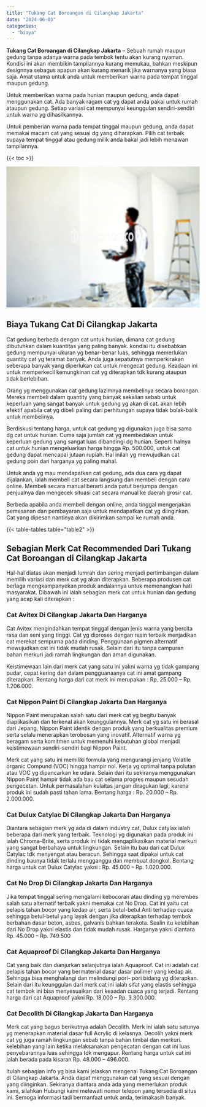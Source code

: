 ```yaml
---
title: "Tukang Cat Boroangan di Cilangkap Jakarta"
date: "2024-06-03"
categories: 
  - "biaya"
---
```


**Tukang Cat Boroangan di Cilangkap Jakarta** – Sebuah rumah maupun gedung tanpa adanya warna pada tembok tentu akan kurang nyaman. Kondisi ini akan membikin tampilannya kurang memukau, bahkan meskipun designnya sebagus apapun akan kurang menarik jika warnanya yang biasa saja. Amat utama untuk anda untuk memberikan warna pada tempat tinggal maupun gedung.

Untuk memberikan warna pada hunian maupun gedung, anda dapat menggunakan cat. Ada banyak ragam cat yg dapat anda pakai untuk rumah ataupun gedung. Setiap variasi cat mempunyai keunggulan sendiri-sendiri untuk warna yg dihasilkannya.

Untuk pemberian warna pada tempat tinggal maupun gedung, anda dapat memakai macam cat yang sesuai dg yang diharapkan. Pilih cat terbaik supaya tempat tinggal atau gedung milik anda bakal jadi lebih menawan tampilannya.

{{< toc >}}

![Tukang Cat Boroangan di Cilangkap Jakarta](/images/jasa-cat-murah21.png)

## Biaya Tukang Cat Di Cilangkap Jakarta

Cat gedung berbeda dengan cat untuk hunian, dimana cat gedung dibutuhkan dalam kuantitas yang paling banyak. kondisi itu disebabkan gedung mempunyai ukuran yg benar-benar luas, sehingga memerlukan quantity cat yg teramat banyak. Anda juga sepatutnya memperkirakan seberapa banyak yang diperlukan cat untuk mengecat gedung. Keadaan ini untuk memperkecil kemungkinan cat yg diterapkan tdk kurang ataupun tidak berlebihan.

Orang yg menggunakan cat gedung lazimnya membelinya secara borongan. Mereka membeli dalam quantity yang banyak sekalian sebab untuk keperluan yang sangat banyak untuk gedung yg akan di cat. akan lebih efektif apabila cat yg dibeli paling dari perhitungan supaya tidak bolak-balik untuk membelinya.

Berdiskusi tentang harga, untuk cat gedung yg digunakan juga bisa sama dg cat untuk hunian. Cuma saja jumlah cat yg membedakan untuk keperluan gedung yang sangat luas dibandingi dg hunian. Seperti halnya cat untuk hunian mengeluarkan harga hingga Rp. 500.000, untuk cat gedung dapat mencapai jutaan rupiah. Hal inilah yg mewujudkan cat gedung poin dari harganya yg paling mahal.

Untuk anda yg mau mendapatkan cat gedung, ada dua cara yg dapat dijalankan, ialah membeli cat secara langsung dan membeli dengan cara online. Membeli secara manual berarti anda patut berjumpa dengan penjualnya dan mengecek situasi cat secara manual ke daerah grosir cat.

Berbeda apabila anda membeli dengan online, anda tinggal mengerjakan pemesanan dan pembayaran saja untuk mendapatkan cat yg diinginkan. Cat yang dipesan nantinya akan dikirimkan sampai ke rumah anda.

{{< table-tables table="table2" >}}

## Sebagian Merk Cat Recommended Dari Tukang Cat Boroangan di Cilangkap Jakarta

Hal-hal diatas akan menjadi lumrah dan sering menjadi pertimbangan dalam memilih variasi dan merk cat yg akan diterapkan. Beberapa produsen cat berlaga mengkampanyekan produk andalannya untuk memenangkan hati masyarakat. Dibawah ini ialah sebagian merk cat untuk hunian dan gedung yang acap kali diterapkan :

### Cat Avitex Di Cilangkap Jakarta Dan Harganya

Cat Avitex mengindahkan tempat tinggal dengan jenis warna yang bercita rasa dan seni yang tinggi. Cat yg diproses dengan resin terbaik menjadikan cat merekat sempurna pada dinding. Penggunaan pigmen alternatif mewujudkan cat ini tidak mudah rusak. Selain dari itu tanpa campuran bahan merkuri jadi ramah lingkungan dan aman digunakan.

Keistimewaan lain dari merk cat yang satu ini yakni warna yg tidak gampang pudar, cepat kering dan dalam pengguanaanya cat ini amat gampang diterapkan. Rentang harga dari cat merk ini merupakan : Rp. 25.000 – Rp. 1.206.000.

### Cat Nippon Paint Di Cilangkap Jakarta Dan Harganya

Nippon Paint merupakan salah satu dari merk cat yg begitu banyak diaplikasikan dan terkenal akan keunggulannya. Merk cat yg satu ini berasal dari Jepang, Nippon Paint identik dengan produk yang berkualitas premium serta selalu menerapkan terobosan yang inovatif. Alternatif warna yg beragam serta komitmen untuk memenuhi kebutuhan global menjadi keistimewaan sendiri-sendiri bagi Nippon Paint.

Merk cat yang satu ini memiliki formula yang mengurangi jenjang Volatile organic Compund (VOC) hingga hampir nol. Kerja yg optimal tanpa polutan atau VOC yg dipancarkan ke udara. Selain dari itu sekiranya menggunakan Nippon Paint hampir tidak ada bau cat selama progres maupun sesudah pengecetan. Untuk permasalahan kulaitas jangan diragukan lagi, karena produk ini sudah pasti tahan lama. Bentang harga : Rp. 20.000 – Rp. 2.000.000.

### Cat Dulux Catylac Di Cilangkap Jakarta Dan Harganya

Diantara sebagian merk yg ada di dalam industry cat, Dulux catylax ialah beberapa dari merk yang terbaik. Teknologi yg digunakan pada produk ini ialah Chroma-Brite, serta produk ini tidak mengaplikasikan material merkuri yang sangat berbahaya untuk lingkungan. Selain itu bau dari cat Dulux Catylac tdk menyengat atau beracun. Sehingga saat dipakai untuk cat dinding baunya tidak terlalu mengganggu dan membuat dongkol. Bentang harga untuk cat Dulux Catylac yakni : Rp. 45.000 – Rp. 1.020.000.

### Cat No Drop Di Cilangkap Jakarta Dan Harganya

Jika tempat tinggal sering mengalami kebocoran atau dinding yg merembes salah satu alternatif terbaik yakni memakai cat No Drop. Cat ini yaitu cat pelapis tahan bocor yang kedap air, serta betul-betul Anti terhadap cuaca sehingga betul-betul yang layak dengan jika diterapkan terhadap tembok berbahan dasar beton, asbes, galvanis bahkan terakota. Sealin itu kelebihan dari No Drop yakni elastis dan tidak mudah rusak. Harganya yakni diantara Rp. 45.000 – Rp. 749.500

### Cat Aquaproof Di Cilangkap Jakarta Dan Harganya

Cat yang baik dan dianjurkan selanjutnya ialah Aquaproof. Cat ini adalah cat pelapis tahan bocor yang bermaterial dasar dasar polimer yang kedap air. Sehingga bisa menghalangi dan melindungi pori- pori bidang yg diterapkan. Selain dari itu keunggulan dari merk cat ini ialah sifat yang elastis sehingga cat tembok ini bisa menyesuaikan dari keaadan cuaca yang terjadi. Rentang harga dari cat Aquaproof yakni Rp. 18.000 – Rp. 3.300.000.

### Cat Decolith Di Cilangkap Jakarta Dan Harganya

Merk cat yang bagus berikutnya adalah Decolith. Merk ini ialah satu satunya yg menerapkan material dasar full Acrylic di kelasnya. Decolih yakni merk cat yg juga ramah lingkungan sebab tanpa bahan timbal dan merkuri. kelebihan yang lain ketika melaksanakan pengecatan dengan cat ini luas penyebarannya luas sehingga tdk mengapur. Rentang harga untuk cat ini ialah berada pada kisaran Rp. 48.000 – 496.000.

Itulah sebagian info yg bisa kami jelaskan mengenai Tukang Cat Boroangan di Cilangkap Jakarta. Anda dapat menggunakan cat yang sesuai dengan yang diinginkan. Sekiranya diantara anda ada yang memerlukan produk kami, silahkan Hubungi kami melewati nomor telepon yang tersedia di situs ini. Semoga informasi tadi bermanfaat untuk anda, terimakasih banyak.
